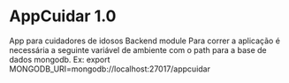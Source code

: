 # AppCuidar 1.0
App para cuidadores de idosos
Backend module
Para correr a aplicação é necessária a seguinte variável de ambiente com o path para a base de dados mongodb. Ex:
export MONGODB_URI=mongodb://localhost:27017/appcuidar


